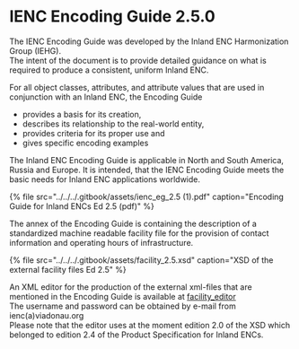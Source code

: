 # IENC Encoding Guide 2.5.0

The IENC Encoding Guide was developed by the Inland ENC Harmonization Group \(IEHG\).  
The intent of the document is to provide detailed guidance on what is required to produce a consistent, uniform Inland ENC.

For all object classes, attributes, and attribute values that are used in conjunction with an Inland ENC, the Encoding Guide  
- provides a basis for its creation,  
- describes its relationship to the real-world entity,  
- provides criteria for its proper use and  
- gives specific encoding examples

The Inland ENC Encoding Guide is applicable in North and South America, Russia and Europe. It is intended, that the IENC Encoding Guide meets the basic needs for Inland ENC applications worldwide.

{% file src="../../../.gitbook/assets/ienc\_eg\_2.5 \(1\).pdf" caption="Encoding Guide for Inland ENCs Ed 2.5 \(pdf\)" %}

The annex of the Encoding Guide is containing the description of a standardized machine readable facility file for the provision of contact information and operating hours of infrastructure.

{% file src="../../../.gitbook/assets/facility\_2.5.xsd" caption="XSD of the external facility files Ed 2.5" %}

An XML editor for the production of the external xml-files that are mentioned in the Encoding Guide is available at [facility\_editor](http://ienc.openecdis.org/facility_editor/)  
The username and password can be obtained by e-mail from ienc\(a\)viadonau.org  
Please note that the editor uses at the moment edition 2.0 of the XSD which belonged to edition 2.4 of the Product Specification for Inland ENCs.



